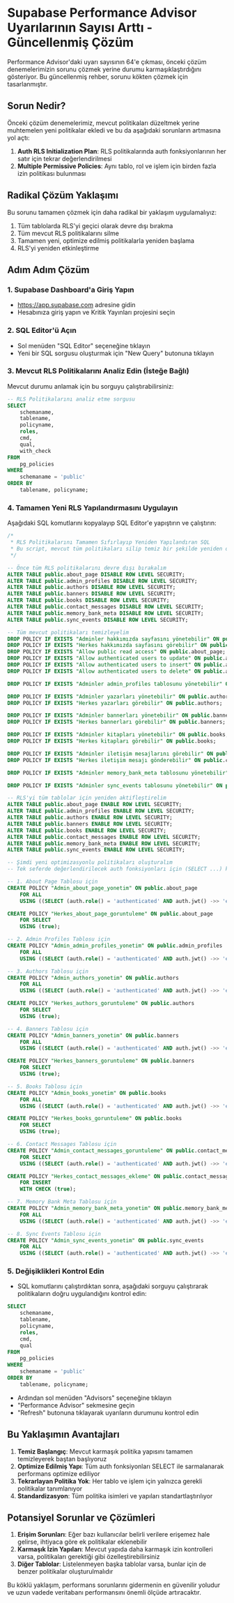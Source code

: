 # Supabase Performance Advisor Uyarılarının Sayısı Arttı - Güncellenmiş Çözüm

Performance Advisor'daki uyarı sayısının 64'e çıkması, önceki çözüm denemelerimizin sorunu çözmek yerine durumu karmaşıklaştırdığını gösteriyor. Bu güncellenmiş rehber, sorunu kökten çözmek için tasarlanmıştır.

## Sorun Nedir?

Önceki çözüm denemelerimiz, mevcut politikaları düzeltmek yerine muhtemelen yeni politikalar ekledi ve bu da aşağıdaki sorunların artmasına yol açtı:

1. **Auth RLS Initialization Plan**: RLS politikalarında auth fonksiyonlarının her satır için tekrar değerlendirilmesi
2. **Multiple Permissive Policies**: Aynı tablo, rol ve işlem için birden fazla izin politikası bulunması

## Radikal Çözüm Yaklaşımı

Bu sorunu tamamen çözmek için daha radikal bir yaklaşım uygulamalıyız:

1. Tüm tablolarda RLS'yi geçici olarak devre dışı bırakma
2. Tüm mevcut RLS politikalarını silme
3. Tamamen yeni, optimize edilmiş politikalarla yeniden başlama
4. RLS'yi yeniden etkinleştirme

## Adım Adım Çözüm

### 1. Supabase Dashboard'a Giriş Yapın

- https://app.supabase.com adresine gidin
- Hesabınıza giriş yapın ve Kritik Yayınları projesini seçin

### 2. SQL Editor'ü Açın

- Sol menüden "SQL Editor" seçeneğine tıklayın
- Yeni bir SQL sorgusu oluşturmak için "New Query" butonuna tıklayın

### 3. Mevcut RLS Politikalarını Analiz Edin (İsteğe Bağlı)

Mevcut durumu anlamak için bu sorguyu çalıştırabilirsiniz:

```sql
-- RLS Politikalarını analiz etme sorgusu
SELECT 
    schemaname,
    tablename,
    policyname,
    roles,
    cmd,
    qual,
    with_check
FROM 
    pg_policies
WHERE 
    schemaname = 'public'
ORDER BY 
    tablename, policyname;
```

### 4. Tamamen Yeni RLS Yapılandırmasını Uygulayın

Aşağıdaki SQL komutlarını kopyalayıp SQL Editor'e yapıştırın ve çalıştırın:

```sql
/*
 * RLS Politikalarını Tamamen Sıfırlayıp Yeniden Yapılandıran SQL
 * Bu script, mevcut tüm politikaları silip temiz bir şekilde yeniden oluşturur.
 */

-- Önce tüm RLS politikalarını devre dışı bırakalım
ALTER TABLE public.about_page DISABLE ROW LEVEL SECURITY;
ALTER TABLE public.admin_profiles DISABLE ROW LEVEL SECURITY;
ALTER TABLE public.authors DISABLE ROW LEVEL SECURITY;
ALTER TABLE public.banners DISABLE ROW LEVEL SECURITY;
ALTER TABLE public.books DISABLE ROW LEVEL SECURITY;
ALTER TABLE public.contact_messages DISABLE ROW LEVEL SECURITY;
ALTER TABLE public.memory_bank_meta DISABLE ROW LEVEL SECURITY;
ALTER TABLE public.sync_events DISABLE ROW LEVEL SECURITY;

-- Tüm mevcut politikaları temizleyelim
DROP POLICY IF EXISTS "Adminler hakkımızda sayfasını yönetebilir" ON public.about_page;
DROP POLICY IF EXISTS "Herkes hakkımızda sayfasını görebilir" ON public.about_page;
DROP POLICY IF EXISTS "Allow public read access" ON public.about_page;
DROP POLICY IF EXISTS "Allow authenticated users to update" ON public.about_page;
DROP POLICY IF EXISTS "Allow authenticated users to insert" ON public.about_page;
DROP POLICY IF EXISTS "Allow authenticated users to delete" ON public.about_page;

DROP POLICY IF EXISTS "Adminler admin_profiles tablosunu yönetebilir" ON public.admin_profiles;

DROP POLICY IF EXISTS "Adminler yazarları yönetebilir" ON public.authors;
DROP POLICY IF EXISTS "Herkes yazarları görebilir" ON public.authors;

DROP POLICY IF EXISTS "Adminler bannerları yönetebilir" ON public.banners;
DROP POLICY IF EXISTS "Herkes bannerları görebilir" ON public.banners;

DROP POLICY IF EXISTS "Adminler kitapları yönetebilir" ON public.books;
DROP POLICY IF EXISTS "Herkes kitapları görebilir" ON public.books;

DROP POLICY IF EXISTS "Adminler iletişim mesajlarını görebilir" ON public.contact_messages;
DROP POLICY IF EXISTS "Herkes iletişim mesajı gönderebilir" ON public.contact_messages;

DROP POLICY IF EXISTS "Adminler memory_bank_meta tablosunu yönetebilir" ON public.memory_bank_meta;

DROP POLICY IF EXISTS "Adminler sync_events tablosunu yönetebilir" ON public.sync_events;

-- RLS'yi tüm tablolar için yeniden aktifleştirelim
ALTER TABLE public.about_page ENABLE ROW LEVEL SECURITY;
ALTER TABLE public.admin_profiles ENABLE ROW LEVEL SECURITY;
ALTER TABLE public.authors ENABLE ROW LEVEL SECURITY;
ALTER TABLE public.banners ENABLE ROW LEVEL SECURITY;
ALTER TABLE public.books ENABLE ROW LEVEL SECURITY;
ALTER TABLE public.contact_messages ENABLE ROW LEVEL SECURITY;
ALTER TABLE public.memory_bank_meta ENABLE ROW LEVEL SECURITY;
ALTER TABLE public.sync_events ENABLE ROW LEVEL SECURITY;

-- Şimdi yeni optimizasyonlu politikaları oluşturalım
-- Tek seferde değerlendirilecek auth fonksiyonları için (SELECT ...) kullanılıyor

-- 1. About Page Tablosu için
CREATE POLICY "Admin_about_page_yonetim" ON public.about_page
    FOR ALL 
    USING ((SELECT (auth.role() = 'authenticated' AND auth.jwt() ->> 'email' LIKE '%@kritikyayinlari.com')));

CREATE POLICY "Herkes_about_page_goruntuleme" ON public.about_page
    FOR SELECT 
    USING (true);

-- 2. Admin Profiles Tablosu için
CREATE POLICY "Admin_admin_profiles_yonetim" ON public.admin_profiles
    FOR ALL 
    USING ((SELECT (auth.role() = 'authenticated' AND auth.jwt() ->> 'email' LIKE '%@kritikyayinlari.com')));

-- 3. Authors Tablosu için
CREATE POLICY "Admin_authors_yonetim" ON public.authors
    FOR ALL 
    USING ((SELECT (auth.role() = 'authenticated' AND auth.jwt() ->> 'email' LIKE '%@kritikyayinlari.com')));

CREATE POLICY "Herkes_authors_goruntuleme" ON public.authors
    FOR SELECT 
    USING (true);

-- 4. Banners Tablosu için
CREATE POLICY "Admin_banners_yonetim" ON public.banners
    FOR ALL 
    USING ((SELECT (auth.role() = 'authenticated' AND auth.jwt() ->> 'email' LIKE '%@kritikyayinlari.com')));

CREATE POLICY "Herkes_banners_goruntuleme" ON public.banners
    FOR SELECT 
    USING (true);

-- 5. Books Tablosu için
CREATE POLICY "Admin_books_yonetim" ON public.books
    FOR ALL 
    USING ((SELECT (auth.role() = 'authenticated' AND auth.jwt() ->> 'email' LIKE '%@kritikyayinlari.com')));

CREATE POLICY "Herkes_books_goruntuleme" ON public.books
    FOR SELECT 
    USING (true);

-- 6. Contact Messages Tablosu için
CREATE POLICY "Admin_contact_messages_goruntuleme" ON public.contact_messages
    FOR SELECT 
    USING ((SELECT (auth.role() = 'authenticated' AND auth.jwt() ->> 'email' LIKE '%@kritikyayinlari.com')));

CREATE POLICY "Herkes_contact_messages_ekleme" ON public.contact_messages
    FOR INSERT 
    WITH CHECK (true);

-- 7. Memory Bank Meta Tablosu için
CREATE POLICY "Admin_memory_bank_meta_yonetim" ON public.memory_bank_meta
    FOR ALL 
    USING ((SELECT (auth.role() = 'authenticated' AND auth.jwt() ->> 'email' LIKE '%@kritikyayinlari.com')));

-- 8. Sync Events Tablosu için
CREATE POLICY "Admin_sync_events_yonetim" ON public.sync_events
    FOR ALL 
    USING ((SELECT (auth.role() = 'authenticated' AND auth.jwt() ->> 'email' LIKE '%@kritikyayinlari.com')));
```

### 5. Değişiklikleri Kontrol Edin

- SQL komutlarını çalıştırdıktan sonra, aşağıdaki sorguyu çalıştırarak politikaların doğru uygulandığını kontrol edin:

```sql
SELECT 
    schemaname,
    tablename,
    policyname,
    roles,
    cmd,
    qual
FROM 
    pg_policies
WHERE 
    schemaname = 'public'
ORDER BY 
    tablename, policyname;
```

- Ardından sol menüden "Advisors" seçeneğine tıklayın
- "Performance Advisor" sekmesine geçin
- "Refresh" butonuna tıklayarak uyarıların durumunu kontrol edin

## Bu Yaklaşımın Avantajları

1. **Temiz Başlangıç**: Mevcut karmaşık politika yapısını tamamen temizleyerek baştan başlıyoruz
2. **Optimize Edilmiş Yapı**: Tüm auth fonksiyonları SELECT ile sarmalanarak performans optimize ediliyor
3. **Tekrarlayan Politika Yok**: Her tablo ve işlem için yalnızca gerekli politikalar tanımlanıyor
4. **Standardizasyon**: Tüm politika isimleri ve yapıları standartlaştırılıyor

## Potansiyel Sorunlar ve Çözümleri

1. **Erişim Sorunları**: Eğer bazı kullanıcılar belirli verilere erişemez hale gelirse, ihtiyaca göre ek politikalar eklenebilir
2. **Karmaşık İzin Yapıları**: Mevcut yapıda daha karmaşık izin kontrolleri varsa, politikaları gerektiği gibi özelleştirebilirsiniz
3. **Diğer Tablolar**: Listelenmeyen başka tablolar varsa, bunlar için de benzer politikalar oluşturulmalıdır

Bu köklü yaklaşım, performans sorunlarını gidermenin en güvenilir yoludur ve uzun vadede veritabanı performansını önemli ölçüde artıracaktır. 